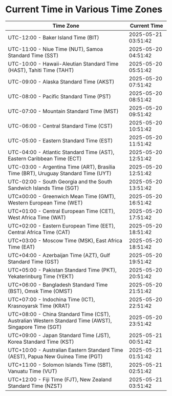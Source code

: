 # Current Time in Various Time Zones

| Time Zone | Current Time |
|-----------|--------------|
| UTC-12:00 - Baker Island Time (BIT) | 2025-05-21 03:51:42 |
| UTC-11:00 - Niue Time (NUT), Samoa Standard Time (SST) | 2025-05-20 04:51:42 |
| UTC-10:00 - Hawaii-Aleutian Standard Time (HAST), Tahiti Time (TAHT) | 2025-05-20 05:51:42 |
| UTC-09:00 - Alaska Standard Time (AKST) | 2025-05-20 07:51:42 |
| UTC-08:00 - Pacific Standard Time (PST) | 2025-05-20 08:51:42 |
| UTC-07:00 - Mountain Standard Time (MST) | 2025-05-20 09:51:42 |
| UTC-06:00 - Central Standard Time (CST) | 2025-05-20 10:51:42 |
| UTC-05:00 - Eastern Standard Time (EST) | 2025-05-20 11:51:42 |
| UTC-04:00 - Atlantic Standard Time (AST), Eastern Caribbean Time (ECT) | 2025-05-20 12:51:42 |
| UTC-03:00 - Argentina Time (ART), Brasília Time (BRT), Uruguay Standard Time (UYT) | 2025-05-20 12:51:42 |
| UTC-02:00 - South Georgia and the South Sandwich Islands Time (SGT) | 2025-05-20 13:51:42 |
| UTC±00:00 - Greenwich Mean Time (GMT), Western European Time (WET) | 2025-05-20 16:51:42 |
| UTC+01:00 - Central European Time (CET), West Africa Time (WAT) | 2025-05-20 17:51:42 |
| UTC+02:00 - Eastern European Time (EET), Central Africa Time (CAT) | 2025-05-20 18:51:42 |
| UTC+03:00 - Moscow Time (MSK), East Africa Time (EAT) | 2025-05-20 18:51:42 |
| UTC+04:00 - Azerbaijan Time (AZT), Gulf Standard Time (GST) | 2025-05-20 19:51:42 |
| UTC+05:00 - Pakistan Standard Time (PKT), Yekaterinburg Time (YEKT) | 2025-05-20 20:51:42 |
| UTC+06:00 - Bangladesh Standard Time (BST), Omsk Time (OMST) | 2025-05-20 21:51:42 |
| UTC+07:00 - Indochina Time (ICT), Krasnoyarsk Time (KRAT) | 2025-05-20 22:51:42 |
| UTC+08:00 - China Standard Time (CST), Australian Western Standard Time (AWST), Singapore Time (SGT) | 2025-05-20 23:51:42 |
| UTC+09:00 - Japan Standard Time (JST), Korea Standard Time (KST) | 2025-05-21 00:51:42 |
| UTC+10:00 - Australian Eastern Standard Time (AEST), Papua New Guinea Time (PGT) | 2025-05-21 01:51:42 |
| UTC+11:00 - Solomon Islands Time (SBT), Vanuatu Time (VUT) | 2025-05-21 02:51:42 |
| UTC+12:00 - Fiji Time (FJT), New Zealand Standard Time (NZST) | 2025-05-21 03:51:42 |
